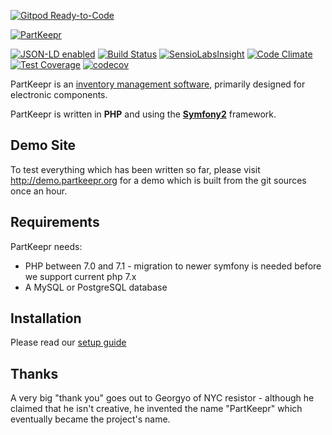 [![Gitpod Ready-to-Code](https://img.shields.io/badge/Gitpod-Ready--to--Code-blue?logo=gitpod)](https://gitpod.io/#https://github.com/partkeepr/PartKeepr) 

[![PartKeepr](https://partkeepr.org/images/partkeepr-banner.png)](https://www.partkeepr.org)

[![JSON-LD enabled](http://json-ld.org/images/json-ld-button-88.png)](http://json-ld.org)
[![Build Status](https://travis-ci.org/partkeepr/PartKeepr.svg?branch=sf2migration)](https://travis-ci.org/partkeepr/PartKeepr)
[![SensioLabsInsight](https://insight.sensiolabs.com/projects/a9f5bdce-ac86-4c51-b87d-56fd0f241155/mini.png)](https://insight.sensiolabs.com/projects/a9f5bdce-ac86-4c51-b87d-56fd0f241155)
[![Code Climate](https://codeclimate.com/github/partkeepr/PartKeepr/badges/gpa.svg)](https://codeclimate.com/github/partkeepr/PartKeepr)
[![Test Coverage](https://codeclimate.com/github/partkeepr/PartKeepr/badges/coverage.svg)](https://codeclimate.com/github/partkeepr/PartKeepr/coverage)
[![codecov](https://codecov.io/gh/partkeepr/PartKeepr/branch/master/graph/badge.svg)](https://codecov.io/gh/partkeepr/PartKeepr)


PartKeepr is an [inventory management software](https://en.wikipedia.org/wiki/Inventory_management_software), primarily
designed for electronic components.

PartKeepr is written in **PHP** and using the [**Symfony2**](http://symfony.com) framework.

Demo Site
---------

To test everything which has been written so far, please visit http://demo.partkeepr.org for a demo which is built from
the git sources once an hour.

Requirements
------------

PartKeepr needs:

* PHP between 7.0 and 7.1 - migration to newer symfony is needed before we support current php 7.x
* A MySQL or PostgreSQL database

Installation
------------

Please read our [setup guide](documentation/Installation.md)

Thanks
------

A very big "thank you" goes out to Georgyo of NYC resistor - although he claimed that he isn't creative, he invented the
name "PartKeepr" which eventually became the project's name.
